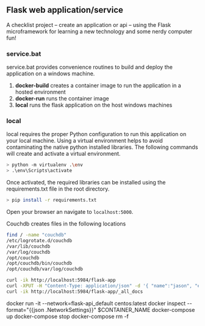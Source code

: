 ## Flask web application/service

A checklist project &ndash; create an application or api &ndash; using the Flask microframework for learning a new technology and some nerdy computer fun!

### service.bat

service.bat provides convenience routines to build and deploy the application on a windows machine.

1. **docker-build** creates a container image to run the application in a hosted environment
2. **docker-run** runs the container image
3. **local** runs the flask application on the host windows machines

### local

local requires the proper Python configuration to run this application on your local machine.  Using a virtual environment helps to avoid contaminating the native python installed libraries.  The following commands will create and activate a virtual environment.

```sh
> python -m virtualenv .\env
> .\env\Scripts\activate
```

Once activated, the required libraries can be installed using the requirements.txt file in the root directory.

```sh
> pip install -r requirements.txt
```

Open your browser an navigate to `localhost:5000`.


Couchdb creates files in the following locations

```sh
find / -name "couchdb"
/etc/logrotate.d/couchdb
/var/lib/couchdb
/var/log/couchdb
/opt/couchdb
/opt/couchdb/bin/couchdb
/opt/couchdb/var/log/couchdb
```

```sh
curl -ik http://localhost:5984/flask-app
curl -XPUT -H "Content-Type: application/json" -d '{ "name":"jason", "email":"jason@mail.com" }' http://localhost:5984/flask-app/sampledoc
curl -ik http://localhost:5984/flask-app/_all_docs
```

docker run -it --network=flask-api_default centos:latest
docker inspect --format="{{json .NetworkSettings}}" $CONTAINER_NAME
docker-compose up
docker-compose stop
docker-compose rm -f